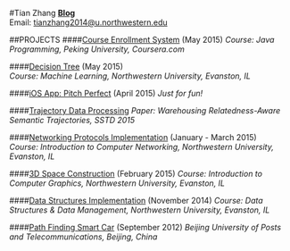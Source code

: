 #Tian Zhang
[**Blog**](http://zhtiansweet.github.io/)  
Email: tianzhang2014@u.northwestern.edu  

##PROJECTS
####[Course Enrollment System](https://github.com/zhtiansweet/CourseEnrollment) (May 2015)
_Course: Java Programming, Peking University, Coursera.com_

####[Decision Tree](https://github.com/zhtiansweet/decisionTreeC4.5) (May 2015)  
_Course: Machine Learning, Northwestern University, Evanston, IL_

####[iOS App: Pitch Perfect](https://github.com/zhtiansweet/PitchPerfect) (April 2015)
_Just for fun!_

####[Trajectory Data Processing](https://github.com/zhtiansweet/TrajectoryData/tree/master)
_Paper: Warehousing Relatedness-Aware Semantic Trajectories, SSTD 2015_

####[Networking Protocols Implementation](https://github.com/zhtiansweet/NetworkProtocol_EECS340) (January - March 2015)  
_Course: Introduction to Computer Networking, Northwestern University, Evanston, IL_

####[3D Space Construction](https://github.com/zhtiansweet/3DSpace_EECS351) (February 2015)
_Course: Introduction to Computer Graphics, Northwestern University, Evanston, IL_  

####[Data Structures Implementation](https://github.com/zhtiansweet/DataStructure_EECS214) (November 2014)
_Course: Data Structures & Data Management, Northwestern University, Evanston, IL_

####[Path Finding Smart Car](https://github.com/zhtiansweet/SmartCar) (September 2012)
_Beijing University of Posts and Telecommunications, Beijing, China_
